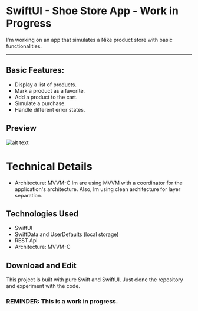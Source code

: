 # SwiftUI - Shoe Store App - Work in Progress

I'm working on an app that simulates a Nike product store with basic functionalities.

--- 
## Basic Features:

* Display a list of products.
* Mark a product as a favorite.
* Add a product to the cart.
* Simulate a purchase.
* Handle different error states.

## Preview
![alt text](https://firebasestorage.googleapis.com/v0/b/switchat-1d16f.appspot.com/o/nike_store-demo.gif?alt=media&token=02a67d23-0d45-463b-a417-e59bd40d71c0&_gl=1*1f2jpak*_ga*MTIwOTU4MjU2OC4xNjgxMTgwMDk2*_ga_CW55HF8NVT*MTY5NjU3NTAwMy4zNi4xLjE2OTY1NzUxMTkuMTAuMC4w "Demo image")

# Technical Details
* Architecture: MVVM-C
Im are using MVVM with a coordinator for the application's architecture. Also, Im using clean architecture for layer separation.

## Technologies Used
* SwiftUI
* SwiftData and UserDefaults (local storage)
* REST Api
* Architecture: MVVM-C

## Download and Edit
This project is built with pure Swift and SwiftUI. Just clone the repository and experiment with the code.

### REMINDER: This is a work in progress.